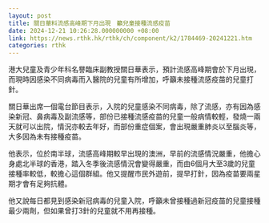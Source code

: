 ```yaml
---
layout: post
title: 關日華料流感高峰期下月出現　籲兒童接種流感疫苗
date: 2024-12-21 10:26:28.000000000 +08:00
link: https://news.rthk.hk/rthk/ch/component/k2/1784469-20241221.htm
categories: rthk
---
```


港大兒童及青少年科名譽臨床副教授關日華表示，預計流感高峰期會於下月出現，而現時因感染不同病毒而入醫院的兒童有所增加，呼籲未接種流感疫苗的兒童打針。

關日華出席一個電台節目表示，入院的兒童感染不同病毒，除了流感，亦有因為感染新冠、鼻病毒及副流感等，部份已接種流感疫苗的兒童一般病情較輕，發燒一兩天就可以出院，情況亦較去年好，而部份重症個案，會出現嚴重肺炎以至腦炎等，大多因為未有接種疫苗。

他表示，位於南半球，流感高峰期較早出現的澳洲，早前的流感情況嚴重，他擔心身處北半球的香港，踏入冬季後流感情況會變得嚴重，而由6個月大至3歲的兒童接種率較低，較擔心這個群組。他又提醒巿民外遊前，提早打針，因為疫苗要兩星期才會有足夠抗體。

他又說每日都見到感染新冠病毒的兒童入院，呼籲未曾接種過新冠疫苗的兒童接種最少兩劑，但如果曾打3針的兒童就不用再接種。
